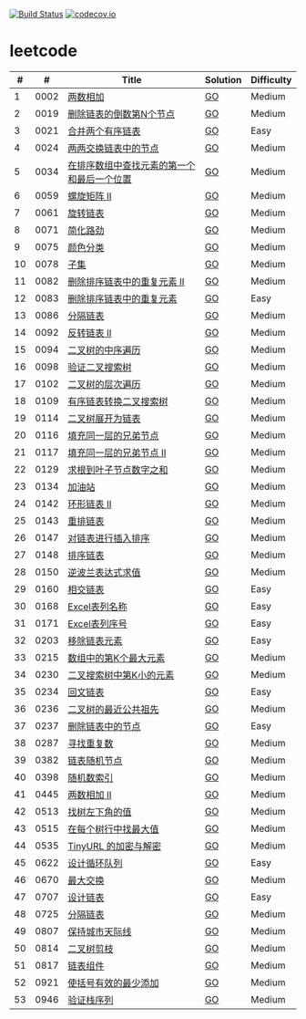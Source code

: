 [![Build Status](https://www.travis-ci.org/caoxiaolin/leetcode.svg?branch=master)](https://www.travis-ci.org/caoxiaolin/leetcode)
[![codecov.io](https://codecov.io/github/caoxiaolin/leetcode/coverage.svg?branch=master)](https://codecov.io/github/caoxiaolin/leetcode?branch=master)

# leetcode

| # | # | Title | Solution | Difficulty |
|---|---| ----- | -------- | ---------- |
|1|0002|[两数相加](https://leetcode-cn.com/problems/add-two-numbers/description/)|[GO](./src/0002.add-two-numbers.go)|Medium|
|2|0019|[删除链表的倒数第N个节点](https://leetcode-cn.com/problems/remove-nth-node-from-end-of-list/description/)|[GO](./src/0019.remove-nth-node-from-end-of-list.go)|Medium|
|3|0021|[合并两个有序链表](https://leetcode-cn.com/problems/merge-two-sorted-lists/description/)|[GO](./src/0021.merge-two-sorted-lists.go)|Easy|
|4|0024|[两两交换链表中的节点](https://leetcode-cn.com/problems/swap-nodes-in-pairs/description/)|[GO](./src/0024.swap-nodes-in-pairs.go)|Medium|
|5|0034|[在排序数组中查找元素的第一个和最后一个位置](https://leetcode-cn.com/problems/find-first-and-last-position-of-element-in-sorted-array/description/)|[GO](./src/0034.find-first-and-last-position-of-element-in-sorted-array.go)|Medium|
|6|0059|[螺旋矩阵 II](https://leetcode-cn.com/problems/spiral-matrix-ii/description/)|[GO](./src/0059.spiral-matrix-ii.go)|Medium|
|7|0061|[旋转链表](https://leetcode-cn.com/problems/rotate-list/description/)|[GO](./src/0061.rotate-list.go)|Medium|
|8|0071|[简化路劲](https://leetcode-cn.com/problems/simplify-path/)|[GO](./src/0071.simplify-path.go)|Medium|
|9|0075|[颜色分类](https://leetcode-cn.com/problems/sort-colors/)|[GO](./src/0075.sort-colors.go)|Medium|
|10|0078|[子集](https://leetcode-cn.com/problems/subsets/description/)|[GO](./src/0078.subsets.go)|Medium|
|11|0082|[删除排序链表中的重复元素 II](https://leetcode-cn.com/problems/remove-duplicates-from-sorted-list-ii/description/)|[GO](./src/0082.remove-duplicates-from-sorted-list-ii.go)|Medium|
|12|0083|[删除排序链表中的重复元素](https://leetcode-cn.com/problems/remove-duplicates-from-sorted-list/description/)|[GO](./src/0083.remove-duplicates-from-sorted-list.go)|Easy|
|13|0086|[分隔链表](https://leetcode-cn.com/problems/partition-list/description/)|[GO](./src/0086.partition-list.go)|Medium|
|14|0092|[反转链表 II](https://leetcode-cn.com/problems/reverse-linked-list-ii/description/)|[GO](./src/0092.reverse-linked-list-ii.go)|Medium|
|15|0094|[二叉树的中序遍历](https://leetcode-cn.com/problems/binary-tree-inorder-traversal/description/)|[GO](./src/0094.binary-tree-inorder-traversal.go)|Medium|
|16|0098|[验证二叉搜索树](https://leetcode-cn.com/problems/validate-binary-search-tree/)|[GO](./src/0098.validate-binary-search-tree.go)|Medium|
|17|0102|[二叉树的层次遍历](https://leetcode-cn.com/problems/binary-tree-level-order-traversal/description/)|[GO](./src/0102.binary-tree-level-order-traversal.go)|Medium|
|18|0109|[有序链表转换二叉搜索树](https://leetcode-cn.com/problems/convert-sorted-list-to-binary-search-tree/description/)|[GO](./src/0109.convert-sorted-list-to-binary-search-tree.go)|Medium|
|19|0114|[二叉树展开为链表](https://leetcode-cn.com/problems/flatten-binary-tree-to-linked-list/description/)|[GO](./src/0114.flatten-binary-tree-to-linked-list.go)|Medium|
|20|0116|[填充同一层的兄弟节点](https://leetcode-cn.com/problems/populating-next-right-pointers-in-each-node/description/)|[GO](./src/0116.populating-next-right-pointers-in-each-node.go)|Medium|
|21|0117|[填充同一层的兄弟节点 II](https://leetcode-cn.com/problems/populating-next-right-pointers-in-each-node-ii/description/)|[GO](./src/0117.populating-next-right-pointers-in-each-node-ii.go)|Medium|
|22|0129|[求根到叶子节点数字之和](https://leetcode-cn.com/problems/sum-root-to-leaf-numbers/description/)|[GO](./src/0129.sum-root-to-leaf-numbers.go)|Medium|
|23|0134|[加油站](https://leetcode-cn.com/problems/gas-station/)|[GO](./src/0134.gas-station.go)|Medium|
|24|0142|[环形链表 II](https://leetcode-cn.com/problems/linked-list-cycle-ii/description/)|[GO](./src/0142.linked-list-cycle-ii.go)|Medium|
|25|0143|[重排链表](https://leetcode-cn.com/problems/reorder-list/description/)|[GO](./src/0143.reorder-list.go)|Medium|
|26|0147|[对链表进行插入排序](https://leetcode-cn.com/problems/insertion-sort-list/description/)|[GO](./src/0147.insertion-sort-list.go)|Medium|
|27|0148|[排序链表](https://leetcode-cn.com/problems/sort-list/description/)|[GO](./src/0148.sort-list.go)|Medium|
|28|0150|[逆波兰表达式求值](https://leetcode-cn.com/problems/evaluate-reverse-polish-notation/description/)|[GO](./src/0150.evaluate-reverse-polish-notation.go)|Medium|
|29|0160|[相交链表](https://leetcode-cn.com/problems/intersection-of-two-linked-lists/description/)|[GO](./src/0160.intersection-of-two-linked-lists.go)|Easy|
|30|0168|[Excel表列名称](https://leetcode-cn.com/problems/excel-sheet-column-title/description/)|[GO](./src/0168.excel-sheet-column-title.go)|Easy|
|31|0171|[Excel表列序号](https://leetcode-cn.com/problems/excel-sheet-column-number/description/)|[GO](./src/0171.excel-sheet-column-number.go)|Easy|
|32|0203|[移除链表元素](https://leetcode-cn.com/problems/remove-linked-list-elements/description/)|[GO](./src/0203.remove-linked-list-elements.go)|Easy|
|33|0215|[数组中的第K个最大元素](https://leetcode-cn.com/problems/kth-largest-element-in-an-array/description/)|[GO](./src/0215.kth-largest-element-in-an-array.go)|Medium|
|34|0230|[二叉搜索树中第K小的元素](https://leetcode-cn.com/problems/kth-smallest-element-in-a-bst/description/)|[GO](./src/0230.kth-smallest-element-in-a-bst.go)|Medium|
|35|0234|[回文链表](https://leetcode-cn.com/problems/palindrome-linked-list/description/)|[GO](./src/0234.palindrome-linked-list.go)|Easy|
|36|0236|[二叉树的最近公共祖先](https://leetcode-cn.com/problems/lowest-common-ancestor-of-a-binary-tree/description/)|[GO](./src/0236.lowest-common-ancestor-of-a-binary-tree.go)|Medium|
|37|0237|[删除链表中的节点](https://leetcode-cn.com/problems/delete-node-in-a-linked-list/description/)|[GO](./src/0237.delete-node-in-a-linked-list.go)|Easy|
|38|0287|[寻找重复数](https://leetcode-cn.com/problems/find-the-duplicate-number/description/)|[GO](./src/0287.find-the-duplicate-number.go)|Medium|
|39|0382|[链表随机节点](https://leetcode-cn.com/problems/linked-list-random-node/description/)|[GO](./src/0382.linked-list-random-node.go)|Medium|
|40|0398|[随机数索引](https://leetcode-cn.com/problems/random-pick-index/)|[GO](./src/0398.random-pick-index.go)|Medium|
|41|0445|[两数相加 II](https://leetcode-cn.com/problems/add-two-numbers-ii/description/)|[GO](./src/0445.add-two-numbers-ii.go)|Medium|
|42|0513|[找树左下角的值](https://leetcode-cn.com/problems/find-bottom-left-tree-value/description/)|[GO](./src/0513.find-bottom-left-tree-value.go)|Medium|
|43|0515|[在每个树行中找最大值](https://leetcode-cn.com/problems/find-largest-value-in-each-tree-row/description/)|[GO](./src/0515.find-largest-value-in-each-tree-row.go)|Medium|
|44|0535|[TinyURL 的加密与解密](https://leetcode-cn.com/problems/encode-and-decode-tinyurl/description/)|[GO](./src/0535.encode-and-decode-tinyurl.go)|Medium|
|45|0622|[设计循环队列](https://leetcode-cn.com/problems/design-circular-queue/description/)|[GO](./src/0622.design-circular-queue.go)|Easy|
|46|0670|[最大交换](https://leetcode-cn.com/problems/maximum-swap/description/)|[GO](./src/0670.maximum-swap.go)|Medium|
|47|0707|[设计链表](https://leetcode-cn.com/problems/design-linked-list/description/)|[GO](./src/0707.design-linked-list.go)|Easy|
|48|0725|[分隔链表](https://leetcode-cn.com/problems/split-linked-list-in-parts/description/)|[GO](./src/0725.split-linked-list-in-parts.go)|Medium|
|49|0807|[保持城市天际线](https://leetcode-cn.com/problems/max-increase-to-keep-city-skyline/description/)|[GO](./src/0807.max-increase-to-keep-city-skyline.go)|Medium|
|50|0814|[二叉树剪枝](https://leetcode-cn.com/problems/binary-tree-pruning/description/)|[GO](./src/0814.binary-tree-pruning.go)|Medium|
|51|0817|[链表组件](https://leetcode-cn.com/problems/linked-list-components/description/)|[GO](./src/0817.linked-list-components.go)|Medium|
|52|0921|[使括号有效的最少添加](https://leetcode-cn.com/problems/minimum-add-to-make-parentheses-valid/description/)|[GO](./src/0921.minimum-add-to-make-parentheses-valid.go)|Medium|
|53|0946|[验证栈序列](https://leetcode-cn.com/problems/validate-stack-sequences/)|[GO](./src/0946.validate-stack-sequences.go)|Medium|